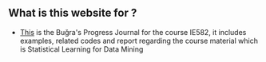 ## What is this website for ? 

- [This](https://github.com/BU-IE-582/Bugra-Taksuk-Progress-Journal) is the Buğra's Progress Journal for the course IE582, it includes examples, related codes and report regarding the course material which is Statistical Learning for Data Mining
